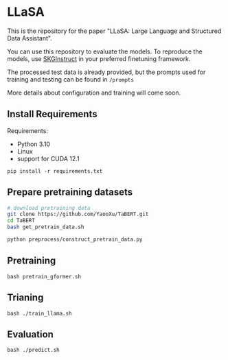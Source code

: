 # LLaSA

This is the repository for the paper "LLaSA: Large Language and Structured Data Assistant". 

You can use this repository to evaluate the models. To reproduce the models, use [SKGInstruct](https://huggingface.co/datasets/TIGER-Lab/SKGInstruct) in your preferred finetuning framework.

The processed test data is already provided, but the prompts used for training and testing can be found in `/prompts`

More details about configuration and training will come soon.

## Install Requirements

Requirements:
- Python 3.10
- Linux
- support for CUDA 12.1

```
pip install -r requirements.txt
```

## Prepare pretraining datasets

```bash
# download pretraining data
git clone https://github.com/YaooXu/TaBERT.git
cd TaBERT
bash get_pretrain_data.sh

python preprocess/construct_pretrain_data.py 
```

## Pretraining

```
bash pretrain_gformer.sh
```


## Trianing

```
bash ./train_llama.sh
```


## Evaluation
```
bash ./predict.sh
```